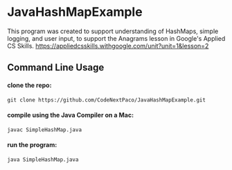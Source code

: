 # JavaHashMapExample #
This program was created to support understanding of HashMaps, simple logging, and user input, to support the Anagrams lesson in Google's Applied CS Skills. https://appliedcsskills.withgoogle.com/unit?unit=1&lesson=2

##  Command Line Usage

#### clone the repo:
`git clone https://github.com/CodeNextPaco/JavaHashMapExample.git`

#### compile using the Java Compiler on a Mac: 
`javac SimpleHashMap.java`

#### run the program: 
`java SimpleHashMap.java`

